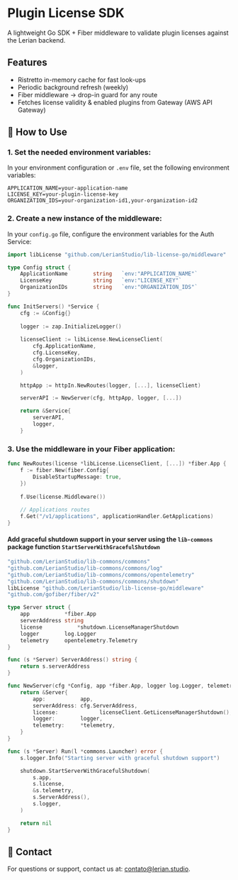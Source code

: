 # Plugin License SDK

A lightweight Go SDK + Fiber middleware to validate plugin licenses against the Lerian backend.

## Features

* Ristretto in-memory cache for fast look-ups
* Periodic background refresh (weekly)
* Fiber middleware → drop-in guard for any route
* Fetches license validity & enabled plugins from Gateway (AWS API Gateway)

## 🚀 How to Use

### 1. Set the needed environment variables:

In your environment configuration or `.env` file, set the following environment variables:

```dotenv
APPLICATION_NAME=your-application-name
LICENSE_KEY=your-plugin-license-key
ORGANIZATION_IDS=your-organization-id1,your-organization-id2
```

### 2. Create a new instance of the middleware:

In your `config.go` file, configure the environment variables for the Auth Service:

```go
import libLicense "github.com/LerianStudio/lib-license-go/middleware"

type Config struct {
    ApplicationName        string   `env:"APPLICATION_NAME"`
    LicenseKey             string   `env:"LICENSE_KEY"`
    OrganizationIDs        string   `env:"ORGANIZATION_IDS"`
}

func InitServers() *Service {
	cfg := &Config{}
	
	logger := zap.InitializeLogger()
	
	licenseClient := libLicense.NewLicenseClient(
		cfg.ApplicationName,
		cfg.LicenseKey,
		cfg.OrganizationIDs,
		&logger,
	)

	httpApp := httpIn.NewRoutes(logger, [...], licenseClient)

	serverAPI := NewServer(cfg, httpApp, logger, [...])

	return &Service{
		serverAPI,
		logger,
	}
```

### 3. Use the middleware in your Fiber application:

```go
func NewRoutes(license *libLicense.LicenseClient, [...]) *fiber.App {
    f := fiber.New(fiber.Config{
        DisableStartupMessage: true,
    })
    
    f.Use(license.Middleware())
    
    // Applications routes
    f.Get("/v1/applications", applicationHandler.GetApplications)
}
```

#### Add graceful shutdown support in your server using the `lib-commons` package function `StartServerWithGracefulShutdown`

```go
"github.com/LerianStudio/lib-commons/commons"
"github.com/LerianStudio/lib-commons/commons/log"
"github.com/LerianStudio/lib-commons/commons/opentelemetry"
"github.com/LerianStudio/lib-commons/commons/shutdown"
libLicense "github.com/LerianStudio/lib-license-go/middleware"
"github.com/gofiber/fiber/v2"

type Server struct {
	app           *fiber.App
	serverAddress string
	license			  *shutdown.LicenseManagerShutdown
	logger        log.Logger
	telemetry     opentelemetry.Telemetry
}

func (s *Server) ServerAddress() string {
	return s.serverAddress
}

func NewServer(cfg *Config, app *fiber.App, logger log.Logger, telemetry *opentelemetry.Telemetry, licenseClient *libLicense.LicenseClient) *Server {
	return &Server{
		app:           app,
		serverAddress: cfg.ServerAddress,
		license: 			 licenseClient.GetLicenseManagerShutdown(),
		logger:        logger,
		telemetry:     *telemetry,
	}
}

func (s *Server) Run(l *commons.Launcher) error {
	s.logger.Info("Starting server with graceful shutdown support")

	shutdown.StartServerWithGracefulShutdown(
		s.app,
		s.license,
		&s.telemetry,
		s.ServerAddress(),
		s.logger,
	)

	return nil
}
```

## 📧 Contact

For questions or support, contact us at: [contato@lerian.studio](mailto:contato@lerian.studio).
